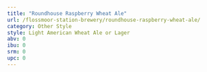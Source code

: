```yaml
---
title: "Roundhouse Raspberry Wheat Ale"
url: /flossmoor-station-brewery/roundhouse-raspberry-wheat-ale/
category: Other Style
style: Light American Wheat Ale or Lager
abv: 0
ibu: 0
srm: 0
upc: 0
---
```


